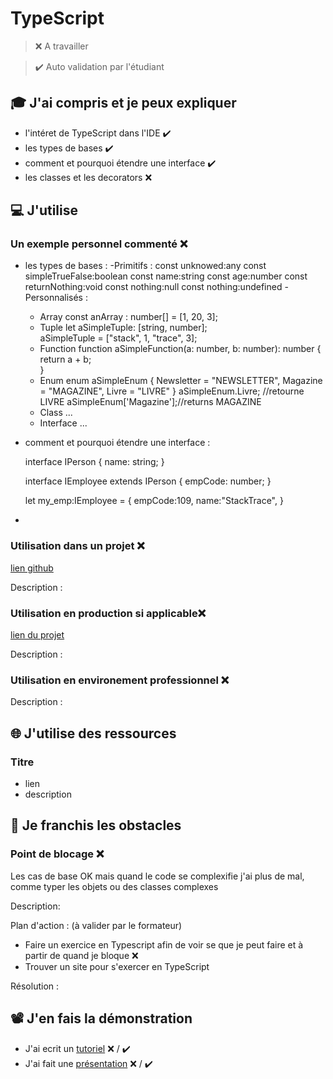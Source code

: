 # TypeScript

> ❌ A travailler

> ✔️ Auto validation par l'étudiant

## 🎓 J'ai compris et je peux expliquer

- l'intéret de TypeScript dans l'IDE ✔️
- les types de bases ✔️
- comment et pourquoi étendre une interface ✔️
- les classes et les decorators ❌

## 💻 J'utilise

### Un exemple personnel commenté ❌

- les types de bases :
  -Primitifs :
    const unknowed:any
    const simpleTrueFalse:boolean
    const name:string
    const age:number
    const returnNothing:void
    const nothing:null
    const nothing:undefined
  -Personnalisés :
    - Array
    const anArray : number[] = [1, 20, 3];
    - Tuple
    let aSimpleTuple: [string, number];  
    aSimpleTuple = ["stack", 1, "trace", 3];
    - Function
    function aSimpleFunction(a: number, b: number): number {  
            return a + b;  
     } 
    - Enum
      enum aSimpleEnum {
        Newsletter = "NEWSLETTER",
        Magazine = "MAGAZINE",
        Livre = "LIVRE"
      }
      aSimpleEnum.Livre; //retourne LIVRE
      aSimpleEnum['Magazine'];//returns MAGAZINE
    - Class ...
    - Interface ...


- comment et pourquoi étendre une interface :

    interface IPerson {
        name: string;
    }

    interface IEmployee extends IPerson {
        empCode: number;
    }

    let my_emp:IEmployee = {
        empCode:109,
        name:"StackTrace",
    }
    
 - 

### Utilisation dans un projet ❌

[lien github](...)

Description :

### Utilisation en production si applicable❌

[lien du projet](...)

Description :

### Utilisation en environement professionnel ❌

Description :

## 🌐 J'utilise des ressources

### Titre

- lien
- description

## 🚧 Je franchis les obstacles

### Point de blocage ❌
Les cas de base OK mais quand le code se complexifie j'ai plus de mal, comme typer les objets ou des classes complexes

Description:

Plan d'action : (à valider par le formateur)

- Faire un exercice en Typescript afin de voir se que je peut faire et à partir de quand je bloque ❌
- Trouver un site pour s'exercer en TypeScript


Résolution :

## 📽️ J'en fais la démonstration

- J'ai ecrit un [tutoriel](...) ❌ / ✔️
- J'ai fait une [présentation](...) ❌ / ✔️
